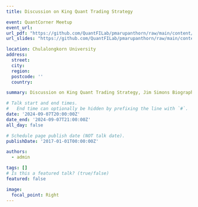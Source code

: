 ```yaml
---
title: Discussion on King Quant Trading Strategy

event: QuantCorner Meetup
event_url: 
url_pdf: "https://github.com/QuantFILab/pmarupanthorn/raw/main/content/event/Jim/Quant_Meetup_Jim_Simons.pdf"
url_slides: "https://github.com/QuantFILab/pmarupanthorn/raw/main/content/event/Jim/Quant_Meetup_Jim_Simons.pdf"

location: Chulalongkorn University
address:
  street:
  city: 
  region: 
  postcode: ''
  country: 

summary: Discussion on King Quant Trading Strategy, Jim Simons Biography, and Guideline for Money Formula

# Talk start and end times.
#   End time can optionally be hidden by prefixing the line with `#`.
date: '2024-09-07T20:00:00Z'
date_end: '2024-09-07T21:00:00Z'
all_day: false

# Schedule page publish date (NOT talk date).
publishDate: '2017-01-01T00:00:00Z'

authors:
  - admin

tags: []
# Is this a featured talk? (true/false)
featured: false

image:
  focal_point: Right
---
```



